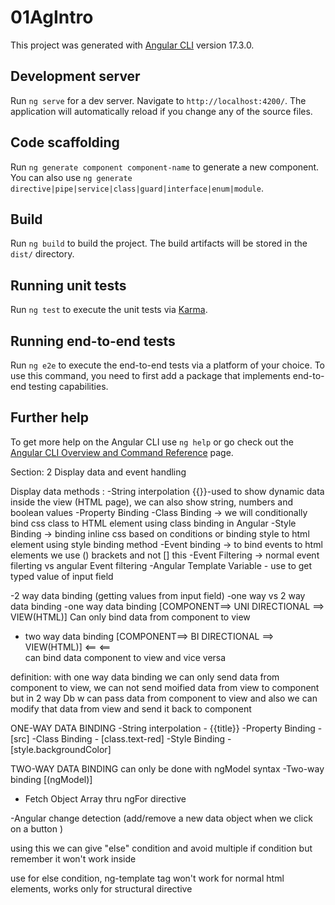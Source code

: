 # 01AgIntro

This project was generated with [Angular CLI](https://github.com/angular/angular-cli) version 17.3.0.

## Development server

Run `ng serve` for a dev server. Navigate to `http://localhost:4200/`. The application will automatically reload if you change any of the source files.

## Code scaffolding

Run `ng generate component component-name` to generate a new component. You can also use `ng generate directive|pipe|service|class|guard|interface|enum|module`.

## Build

Run `ng build` to build the project. The build artifacts will be stored in the `dist/` directory.

## Running unit tests

Run `ng test` to execute the unit tests via [Karma](https://karma-runner.github.io).

## Running end-to-end tests

Run `ng e2e` to execute the end-to-end tests via a platform of your choice. To use this command, you need to first add a package that implements end-to-end testing capabilities.

## Further help

To get more help on the Angular CLI use `ng help` or go check out the [Angular CLI Overview and Command Reference](https://angular.io/cli) page.

<!-- Notes -->
<!-- 

Two ways of Passing data from Child component to Parent component :
1-> Using @ViewChild decorator
2-> Child to Parent when there is Event, using the @Output Decorator and Event Emitter
This approach is ideal when we want to share data chnages that occur on things like button clicks, form entries, and other user events.



-->

Section: 2
Display data and event handling

<!-- 
TOPICS:
1: Angular Data Binding Methods
2: Angular Two-way data binding
3: How to handle Events in Angular (click, keyup,filtering events)
-->

Display data methods :
-String interpolation {{}}-used to show dynamic data inside the view (HTML page), we can also show string, numbers and boolean values
-Property Binding 
-Class Binding -> we will conditionally bind css class to HTML element using class binding in Angular 
-Style Binding -> binding inline css based on conditions or binding style to html element using style binding method
-Event binding -> to bind events to html elements we use () brackets and not [] this 
-Event Filtering -> normal event filerting vs angular Event filtering
-Angular Template Variable - use to get typed value of input field

-2 way data binding (getting values from input field)
-one way vs 2 way data binding
 -one way data binding [COMPONENT==> UNI DIRECTIONAL ==> VIEW(HTML)] Can only bind data from component to view

 - two way data binding [COMPONENT==> BI DIRECTIONAL ==> VIEW(HTML)] 
                                  <==                <==  
 can bind data component to view and vice versa

 definition:
 with one way data binding we can only send data from component to view, we can not send moified data from view to component but in 2 way Db w can pass data from component to view and also we can modify that data from view and send it back to component 

ONE-WAY DATA BINDING
-String interpolation - {{title}}
-Property Binding - [src]
-Class Binding - [class.text-red]
-Style Binding - [style.backgroundColor]

TWO-WAY DATA BINDING can only be done with ngModel syntax
-Two-way binding [(ngModel)]


<!-- ********************** Angular Directives ******************   -->
<!-- 
1)What is Angular Directive and How to use
2)Types of Angular Directive
3)About
 ngIf Directive, ngTemplate Directive, ngSwitchCase Directive, ngFor Directive
4)Learn About ngClass and ngStyle Directive
5)Learn Diffrence of Structural and Attribute Directive

Angular Directive:
An angular directive is special type of technology that can manipulate the DOM object,
Directives can do adding html elements, removing html elements from DOM dynamically 

HTML DOM ==> Angular Directive ==> DOM(HTML elments (Button) (Add or Remove)) 

Angular Directive (Components)
-Directives are components without a View
-Angular Components are Directives, with a View

Angular Directive Types
-Component Directive=> which is an angular directive with a template view
-Structural Directive=>which can change the DOM layout by adding & removing DOm elements
-Attribute Directive=>which can change the appearance or behavior of an element. component or another directive
-Custom Directive=> which can create our custom directive from scratch  
                                         -->
 <!--
1) NgFor Directive:we use ngFor Directive to render an Array inside the html View, it is a structural Directive, with NgFor Directive we can manipulate the DOM(such as add or remove html elments to DOM) 
 
 -->

- Fetch Object Array thru ngFor directive

-Angular change detection (add/remove a new data object when we click on a button )

<!--************* ngTemplate **************-->
using this we can give "else" condition and avoid multiple if condition but remember it won't work inside <div> use <ng-template> for else condition, ng-template tag won't work for normal html elements, works only for structural directive
